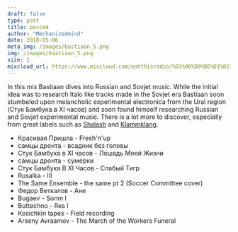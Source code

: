 ```yaml
---
draft: false
type: post
title: россия
author: "Mechanizedmind"
date: 2018-05-06
meta_img: /images/bastiaan_5.png
img: /images/bastiaan_5.png
size: 2
mixcloud_url: https://www.mixcloud.com/eatthisradio/%D1%80%D0%BE%D1%81%D1%81%D0%B8%D1%8F/
---
```


In this mix Bastiaan dives into Russian and Sovjet music. While the initial idea was to research Italo like tracks made in the Sovjet era Bastiaan soon stumbeled upon melancholic experimental electronica from the Ural region (Стук Бамбука в XI часов) and soon found himself researching Russian and Sovjet experimental music. There is a lot more to discover, especially from great labels such as [Shalash][1] and [Klammklang][2]. 

- Красивая Пришла - Fresh'n'up
- самцы дронта - всадник без головы 
- Стук Бамбука в XI часов - Лошадь Моей Жизни
- самцы дронта - сумерки
- Стук Бамбука В XI Часов - Слабый Тигр
- Rusalka - III
- The Same Ensemble - the same pt 2 (Soccer Committee cover)
- Федор Веткалов - Ане
- Bugaev - Sonm I
- Buttechno - Res I
- Kosichkin tapes - Field recording
- Arseny Avraamov - The March of the Workers Funeral

[1]:https://shalash.bandcamp.com/
[2]:https://klammklang.bandcamp.com/